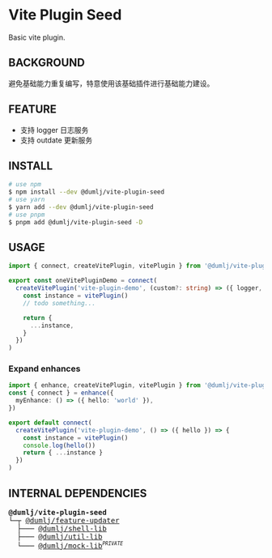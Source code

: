 <!-- This file is dynamically generated. please edit in __readme__ -->

# Vite Plugin Seed

Basic vite plugin.

## BACKGROUND

避免基础能力重复编写，特意使用该基础插件进行基础能力建设。

## FEATURE

- 支持 logger 日志服务
- 支持 outdate 更新服务

## INSTALL

```bash
# use npm
$ npm install --dev @dumlj/vite-plugin-seed
# use yarn
$ yarn add --dev @dumlj/vite-plugin-seed
# use pnpm
$ pnpm add @dumlj/vite-plugin-seed -D
```

## USAGE

```ts
import { connect, createVitePlugin, vitePlugin } from '@dumlj/vite-plugin-seed'

export const oneVitePluginDemo = connect(
  createVitePlugin('vite-plugin-demo', (custom?: string) => ({ logger, helper }) => {
    const instance = vitePlugin()
    // todo something...

    return {
      ...instance,
    }
  })
)
```

### Expand enhances

```ts
import { enhance, createVitePlugin, vitePlugin } from '@dumlj/vite-plugin-seed'
const { connect } = enhance({
  myEnhance: () => ({ hello: 'world' }),
})

export default connect(
  createVitePlugin('vite-plugin-demo', () => ({ hello }) => {
    const instance = vitePlugin()
    console.log(hello())
    return { ...instance }
  })
)
```

## INTERNAL DEPENDENCIES

<pre>
<b>@dumlj/vite-plugin-seed</b>
└─┬ <a href="https://github.com/dumlj/dumlj-build/tree/main/@feature/feature-updater">@dumlj/feature-updater</a>
  ├─── <a href="https://github.com/dumlj/dumlj-build/tree/main/@lib/shell-lib">@dumlj/shell-lib</a>
  ├─── <a href="https://github.com/dumlj/dumlj-build/tree/main/@lib/util-lib">@dumlj/util-lib</a>
  └─── <a href="https://github.com/dumlj/dumlj-build/tree/main/@lib/mock-lib">@dumlj/mock-lib</a><sup><small><i>PRIVATE</i></small></sup>
</pre>
